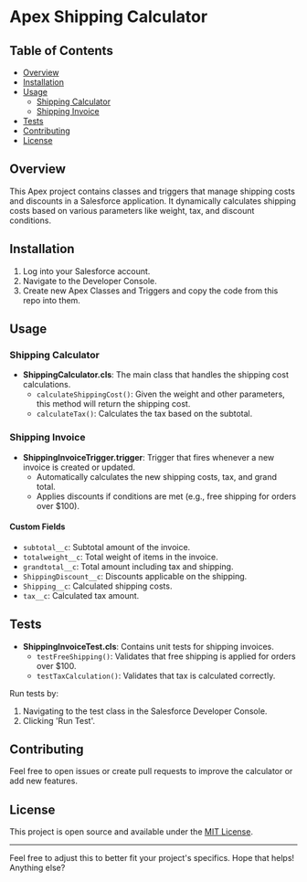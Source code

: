 # Apex Shipping Calculator

## Table of Contents

- [Overview](#overview)
- [Installation](#installation)
- [Usage](#usage)
  - [Shipping Calculator](#shipping-calculator)
  - [Shipping Invoice](#shipping-invoice)
- [Tests](#tests)
- [Contributing](#contributing)
- [License](#license)

## Overview

This Apex project contains classes and triggers that manage shipping costs and discounts in a Salesforce application. It dynamically calculates shipping costs based on various parameters like weight, tax, and discount conditions.

## Installation

1. Log into your Salesforce account.
2. Navigate to the Developer Console.
3. Create new Apex Classes and Triggers and copy the code from this repo into them.

## Usage

### Shipping Calculator

- **ShippingCalculator.cls**: The main class that handles the shipping cost calculations. 
  - `calculateShippingCost()`: Given the weight and other parameters, this method will return the shipping cost.
  - `calculateTax()`: Calculates the tax based on the subtotal.

### Shipping Invoice

- **ShippingInvoiceTrigger.trigger**: Trigger that fires whenever a new invoice is created or updated.
  - Automatically calculates the new shipping costs, tax, and grand total.
  - Applies discounts if conditions are met (e.g., free shipping for orders over $100).

#### Custom Fields

- `subtotal__c`: Subtotal amount of the invoice.
- `totalweight__c`: Total weight of items in the invoice.
- `grandtotal__c`: Total amount including tax and shipping.
- `ShippingDiscount__c`: Discounts applicable on the shipping.
- `Shipping__c`: Calculated shipping costs.
- `tax__c`: Calculated tax amount.

## Tests

- **ShippingInvoiceTest.cls**: Contains unit tests for shipping invoices.
  - `testFreeShipping()`: Validates that free shipping is applied for orders over $100.
  - `testTaxCalculation()`: Validates that tax is calculated correctly.

Run tests by:

1. Navigating to the test class in the Salesforce Developer Console.
2. Clicking 'Run Test'.

## Contributing

Feel free to open issues or create pull requests to improve the calculator or add new features. 

## License

This project is open source and available under the [MIT License](LICENSE).

---

Feel free to adjust this to better fit your project's specifics. Hope that helps! Anything else?
